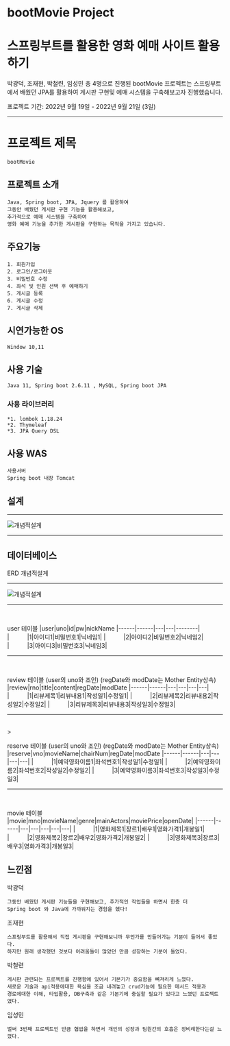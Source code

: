 # bootMovie Project
# 스프링부트를 활용한 영화 예매 사이트 활용하기  
  
  박광덕, 조재현, 박철련, 임성민 총 4명으로 진행된 bootMovie 프로젝트는 
  스프링부트에서 배웠던 JPA를 활용하여 
  게시판 구현및 예매 시스템을 구축해보고자 진행했습니다. 
    
  프로젝트 기간: 2022년 9월 19일 - 2022년 9월 21일 (3일)  
    
-------------------------------------------------------------------------------------------------------------------------------------------------- 
 # 프로젝트 제목
```
bootMovie
```
## 프로젝트 소개
```
Java, Spring boot, JPA, Jquery 를 활용하여
그동안 배웠던 게시판 구현 기능을 활용해보고,
추가적으로 예매 시스템을 구축하여
영화 예매 기능을 추가한 게시판을 구현하는 목적을 가지고 있습니다.
```
## 주요기능
```
1. 회원가입
2. 로그인/로그아웃
3. 비밀번호 수정
4. 좌석 및 인원 선택 후 예매하기
5. 게시글 등록
6. 게시글 수정
7. 게시글 삭제
```
## 시연가능한 OS
```
Window 10,11
```
## 사용 기술 
```
Java 11, Spring boot 2.6.11 , MySQL, Spring boot JPA
```

### 사용 라이브러리
```
*1. lombok 1.18.24
*2. Thymeleaf
*3. JPA Query DSL
```
## 사용 WAS
```
사용서버 
Spring boot 내장 Tomcat
```
## 설계
<hr>


![개념적설계](https://user-images.githubusercontent.com/103405475/188260054-880fe0eb-01b7-4412-b110-e793ae68b59c.png)


<hr>

## 데이터베이스
ERD 개념적설계
<hr>

![개념적설계](https://user-images.githubusercontent.com/103405475/188258312-34ca6a21-beaf-4af2-b0db-701e21fccfb4.png)

<hr>

<br>

user 테이블
|user|uno|id|pw|nickName
|------|------|---|---|--------|
|　　　|1|아이디1|비밀번호1|닉네임1|
|　　　|2|아이디2|비밀번호2|닉네임2|
|　　　|3|아이디3|비밀번호3|닉네임3|
<hr>
<br>

review 테이블 (user의 uno와 조인)  (regDate와 modDate는 Mother Entity상속)
|review|rno|title|content|regDate|modDate
|------|------|---|---|---|---|
|　　　|1|리뷰제목1|리뷰내용1|작성일1|수정일1|
|　　　|2|리뷰제목2|리뷰내용2|작성일2|수정일2|
|　　　|3|리뷰제목3|리뷰내용3|작성일3|수정일3|
<hr>
<br>>

reserve 테이블 (user의 uno와 조인) (regDate와 modDate는 Mother Entity상속)
|reserve|vno|movieName|chairNum|regDate|modDate
|------|------|---|---|---|---|
|　　　|1|예약영화이름1|좌석번호1|작성일1|수정일1|
|　　　|2|예약영화이름2|좌석번호2|작성일2|수정일2|
|　　　|3|예약영화이름3|좌석번호3|작성일3|수정일3|
<hr>
<br>

movie 테이블
|movie|mno|movieName|genre|mainActors|moviePrice|openDate|
|------|------|---|---|---|---|---|
|　　　|1|영화제목1|장르1|배우1|영화가격1|개봉일1|
|　　　|2|영화제목2|장르2|배우2|영화가격2|개봉일2|
|　　　|3|영화제목3|장르3|배우3|영화가격3|개봉일3|


## 느낀점
박광덕
```
그동안 배웠던 게시판 기능들을 구현해보고, 추가적인 작업들을 하면서 한층 더
Spring boot 와 Java에 가까워지는 경험을 했다!
```
조재현
```
스프링부트를 활용해서 직접 게시판을 구현해보니까 무언가를 만들어가는 기분이 들어서 좋았다. 
하지만 원래 생각했던 것보다 어려움들이 많았던 만큼 성장하는 기분이 들었다.
```
박철련
```
게시판 관련되는 프로젝트를 진행함에 있어서 기본기가 중요함을 뼈져리게 느꼈다.
새로운 기술과 api적용에대한 욕심을 조금 내려놓고 crud기능에 필요한 메서드 적용과
경로에대한 이해, 타입활용, DB구축과 같은 기본기에 충실할 필요가 있다고 느꼈던 프로젝트였다.
```
임성민
```
벌써 3번째 프로젝트인 만큼 협업을 하면서 개인의 성장과 팀원간의 호흡은 정비례한다는걸 느꼈다.
```



